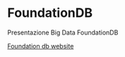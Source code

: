 # FoundationDB
Presentazione Big Data FoundationDB

[Foundation db website](https://www.foundationdb.org)
